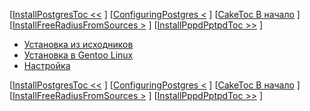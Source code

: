 [[InstallPostgresToc <<](.md) ] [[ConfiguringPostgres <](.md) ] [[CakeToc В начало](.md) ] [[InstallFreeRadiusFromSources >](.md) ] [[InstallPppdPptpdToc >>](.md) ]

  * [Установка из исходников](InstallFreeRadiusFromSources.md)
  * [Установка в Gentoo Linux](InstallFreeRadiusInGentoo.md)
  * [Настройка](ConfiguringFreeRadius.md)

[[InstallPostgresToc <<](.md) ] [[ConfiguringPostgres <](.md) ] [[CakeToc В начало](.md) ] [[InstallFreeRadiusFromSources >](.md) ] [[InstallPppdPptpdToc >>](.md) ]